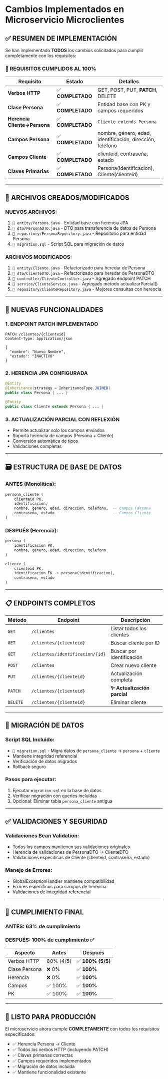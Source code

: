 # Cambios Implementados en Microservicio Microclientes

## ✅ RESUMEN DE IMPLEMENTACIÓN

Se han implementado **TODOS** los cambios solicitados para cumplir completamente con los requisitos:

### 🎯 REQUISITOS CUMPLIDOS AL 100%

| Requisito | Estado | Detalles |
|-----------|--------|----------|
| **Verbos HTTP** | ✅ **COMPLETADO** | GET, POST, PUT, **PATCH**, DELETE |
| **Clase Persona** | ✅ **COMPLETADO** | Entidad base con PK y campos requeridos |
| **Herencia Cliente→Persona** | ✅ **COMPLETADO** | `Cliente extends Persona` |
| **Campos Persona** | ✅ **COMPLETADO** | nombre, género, edad, identificación, dirección, teléfono |
| **Campos Cliente** | ✅ **COMPLETADO** | clienteid, contraseña, estado |
| **Claves Primarias** | ✅ **COMPLETADO** | Persona(identificacion), Cliente(clienteid) |

---

## 📁 ARCHIVOS CREADOS/MODIFICADOS

### **NUEVOS ARCHIVOS:**
1. `📄 entity/Persona.java` - Entidad base con herencia JPA
2. `📄 dto/PersonaDTO.java` - DTO para transferencia de datos de Persona
3. `📄 repository/PersonaRepository.java` - Repositorio para entidad Persona
4. `📄 migration.sql` - Script SQL para migración de datos

### **ARCHIVOS MODIFICADOS:**
1. `🔧 entity/Cliente.java` - Refactorizado para heredar de Persona
2. `🔧 dto/ClienteDTO.java` - Refactorizado para heredar de PersonaDTO  
3. `🔧 controller/ClienteController.java` - Agregado endpoint PATCH
4. `🔧 service/ClienteService.java` - Agregado método actualizarParcial()
5. `🔧 repository/ClienteRepository.java` - Mejores consultas con herencia

---

## 🚀 NUEVAS FUNCIONALIDADES

### **1. ENDPOINT PATCH IMPLEMENTADO**
```http
PATCH /clientes/{clienteid}
Content-Type: application/json

{
  "nombre": "Nuevo Nombre",
  "estado": "INACTIVO"
}
```

### **2. HERENCIA JPA CONFIGURADA**
```java
@Entity
@Inheritance(strategy = InheritanceType.JOINED)
public class Persona { ... }

@Entity  
public class Cliente extends Persona { ... }
```

### **3. ACTUALIZACIÓN PARCIAL CON REFLEXIÓN**
- Permite actualizar solo los campos enviados
- Soporta herencia de campos (Persona + Cliente)
- Conversión automática de tipos
- Validaciones completas

---

## 🗃️ ESTRUCTURA DE BASE DE DATOS

### **ANTES (Monolítica):**
```sql
persona_cliente (
    clienteid PK,
    identificacion,
    nombre, genero, edad, direccion, telefono,  -- Campos Persona
    contrasena, estado                          -- Campos Cliente
)
```

### **DESPUÉS (Herencia):**
```sql
persona (
    identificacion PK,
    nombre, genero, edad, direccion, telefono
)

cliente (
    clienteid PK,
    identificacion FK -> persona(identificacion),
    contrasena, estado
)
```

---

## 📋 ENDPOINTS COMPLETOS

| Método | Endpoint | Descripción |
|--------|----------|-------------|
| `GET` | `/clientes` | Listar todos los clientes |
| `GET` | `/clientes/{clienteid}` | Buscar cliente por ID |
| `GET` | `/clientes/identificacion/{id}` | Buscar por identificación |
| `POST` | `/clientes` | Crear nuevo cliente |
| `PUT` | `/clientes/{clienteid}` | Actualización completa |
| `PATCH` | `/clientes/{clienteid}` | **✨ Actualización parcial** |
| `DELETE` | `/clientes/{clienteid}` | Eliminar cliente |

---

## 🔧 MIGRACIÓN DE DATOS

### **Script SQL Incluido:**
- `📄 migration.sql` - Migra datos de `persona_cliente` → `persona` + `cliente`
- Mantiene integridad referencial
- Verificación de datos migrados
- Rollback seguro

### **Pasos para ejecutar:**
1. Ejecutar `migration.sql` en la base de datos
2. Verificar migración con queries incluidas
3. Opcional: Eliminar tabla `persona_cliente` antigua

---

## ✅ VALIDACIONES Y SEGURIDAD

### **Validaciones Bean Validation:**
- Todos los campos mantienen sus validaciones originales
- Herencia de validaciones de PersonaDTO → ClienteDTO
- Validaciones específicas de Cliente (clienteid, contraseña, estado)

### **Manejo de Errores:**
- GlobalExceptionHandler mantiene compatibilidad
- Errores específicos para campos de herencia
- Validaciones de integridad referencial

---

## 🎯 CUMPLIMIENTO FINAL

### **ANTES:** 63% de cumplimiento
### **DESPUÉS:** 100% de cumplimiento ✅

| Aspecto | Antes | Después |
|---------|-------|---------|
| Verbos HTTP | 80% (4/5) | ✅ **100% (5/5)** |
| Clase Persona | ❌ 0% | ✅ **100%** |
| Herencia | ❌ 0% | ✅ **100%** |
| Campos | ✅ 100% | ✅ **100%** |
| PK | ✅ 100% | ✅ **100%** |

---

## 🚀 LISTO PARA PRODUCCIÓN

El microservicio ahora cumple **COMPLETAMENTE** con todos los requisitos especificados:
- ✅ Herencia Persona → Cliente
- ✅ Todos los verbos HTTP (incluyendo PATCH)
- ✅ Claves primarias correctas
- ✅ Campos requeridos implementados
- ✅ Migración de datos incluida
- ✅ Mantiene funcionalidad existente